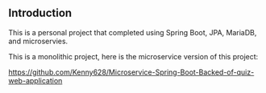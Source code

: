 ## Introduction
This is a personal project that completed using Spring Boot, JPA, MariaDB, and microservies.

This is a monolithic project, here is the microservice version of this project:

https://github.com/Kenny628/Microservice-Spring-Boot-Backed-of-quiz-web-application
